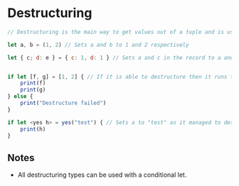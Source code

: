 # Destructuring

```js
// Destructuring is the main way to get values out of a tuple and is used for conditional lets

let a, b = (1, 2) // Sets a and b to 1 and 2 respectively

let { c; d: e } = { c: 1, d: 1 } // Sets a and c in the record to a and b respectively


if let [f, g] = [1, 2] { // If it is able to destructure then it runs the code
	print(f)
	print(g)
} else {
	print("Destructure failed")
}

if let <yes h> = yes("test") { // Sets a to "test" as it managed to destructure correctly, so it is not a maybe
	print(h)
}
```

## Notes
- All destructuring types can be used with a conditional let.